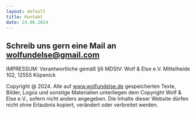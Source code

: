 ```yaml
---
layout: default
title: Kontakt
date: 24.06.2024
---
```


## Schreib uns gern eine Mail an wolfundelse@gmail.com

IMPRESSUM:
Verantwortliche gemäß §6 MDStV: Wolf & Else e.V. Mittelheide 102, 12555 Köpenick

Copyright @ 2024. Alle auf www.wolfundelse.de gespeicherten Texte, Bilder, Logos und sonstige Materialien unterliegen dem Copyright Wolf & Else e.V., sofern nicht anders angegeben. Die Inhalte dieser Website dürfen nicht ohne Erlaubnis kopiert, verändert oder verbreitet werden.